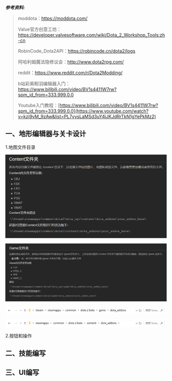 ***参考资料:***

> moddota：https://moddota.com/
>
> Value官方创意工坊：https://developer.valvesoftware.com/wiki/Dota_2_Workshop_Tools:zh-cn
>
> RobinCode_Dota2API：https://robincode.cn/dota2/logs
>
> 阿哈利姆魔法隐修议会：http://www.dota2rpg.com/
>
> reddit：https://www.reddit.com/r/Dota2Modding/
>
> b站彩紫睨羽编辑器入门：https://www.bilibili.com/video/BV1s4411W7rw?spm_id_from=333.999.0.0
>
> Youtube入门教程：[https://www.bilibili.com/video/BV1s4411W7rw?spm_id_from=333.999.0.0](https://www.youtube.com/watch?v=kzj9yM_9zAw&list=PL7yysLaMSd3uY4iJKJdRrTkN1gYePkMz2)
> 

## 一、地形编辑器与关卡设计

1.地图文件目录

![](../.all_images/dota_img0.png)

![](../.all_images/dota_img1.png)

![](../.all_images/dota_img2.png)

![](../.all_images/dota_img3.png)



2.按钮和操作



## 二、技能编写



## 三、UI编写

